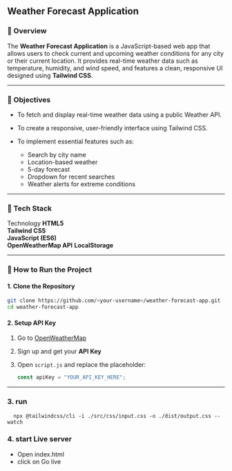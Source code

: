 ## Weather Forecast Application

### 📘 Overview

The **Weather Forecast Application** is a JavaScript-based web app that allows users to check current and upcoming weather conditions for any city or their current location.
It provides real-time weather data such as temperature, humidity, and wind speed, and features a clean, responsive UI designed using **Tailwind CSS**.

---

### 🎯 Objectives

* To fetch and display real-time weather data using a public Weather API.
* To create a responsive, user-friendly interface using Tailwind CSS.
* To implement essential features such as:

  * Search by city name
  * Location-based weather
  * 5-day forecast
  * Dropdown for recent searches
  * Weather alerts for extreme conditions

---

### 🧩 Tech Stack

Technology 
**HTML5**    
**Tailwind CSS**  
**JavaScript (ES6)**   
**OpenWeatherMap API** 
**LocalStorage**       


---

### 🚀 How to Run the Project

#### 1. Clone the Repository

```bash
git clone https://github.com/<your-username>/weather-forecast-app.git
cd weather-forecast-app
```

#### 2. Setup API Key

1. Go to [OpenWeatherMap](https://openweathermap.org/api)
2. Sign up and get your **API Key**
3. Open `script.js` and replace the placeholder:

   ```js
   const apiKey = "YOUR_API_KEY_HERE";
   ```

---

### 3. run 

 ```
   npx @tailwindcss/cli -i ./src/css/input.css -o ./dist/output.css --watch
```

### 4. start Live server

* Open index.html
* click on Go live

